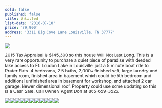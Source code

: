 ```yaml
---
sold: false
published: false
title: Untitled
list-date: '2016-07-10'
price: '79,900'
address: '3311 Big Cove Lane Louisville, TN 37777'
---
```



![](/uploads/versions/00y0y_1coyvs5na3g_1200x900---x----1200-675x---.jpg)

2015 Tax Appraisal is $145,300 so this house Will Not Last Long. This is a very rare opportunity to purchase a quiet piece of paradise with deeded lake access to Ft. Loudon Lake in Louisville, just a 5 minute boat ride to Prater Flats. 4 bedrooms, 2.5 baths, 2,000+ finished sqft, large laundry and family room, finished area in basement which could be 5th bedroom and additional unfinished area in basement for workshop, and attached 2 car garage. Newer dimensional roof. Property could use some updating so this is a Cash Sale. Call Owner/ Agent Don at 865-659-3526.

![](/uploads/versions/00z0z_58zsmu4n6y4_1200x900---x----900-900x---.jpg)![](/uploads/versions/00o0o_4h37euquili_1200x900---x----900-900x---.jpg)![](/uploads/versions/00q0q_e6no0qzltkf_1200x900---x----900-900x---.jpg)![](/uploads/versions/00000_j7zwvts2ygx_1200x900---x----900-900x---.jpg)![](/uploads/versions/00v0v_ksphwwm9fmw_1200x900---x----900-900x---.jpg)![](/uploads/versions/00b0b_2y0si3d9uis_1200x900---x----900-900x---.jpg)![](/uploads/versions/00909_6xu4x6mncnk_1200x900---x----900-900x---.jpg)![](/uploads/versions/00q0q_3guwcrkae3z_1200x900---x----900-900x---.jpg)![](/uploads/versions/00s0s_aqrhdz6pnhb_1200x900---x----900-900x---.jpg)![](/uploads/versions/00m0m_f8mxc1qesm0_1200x900---x----1200-675x---.jpg)![](/uploads/versions/00l0l_80dtv8aafst_1200x900---x----1200-675x---.jpg)
